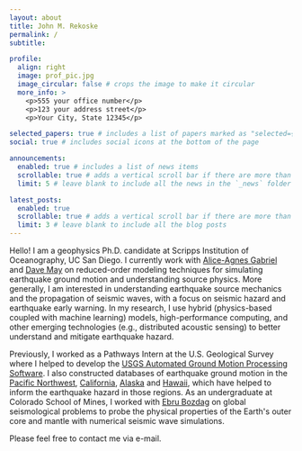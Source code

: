 ```yaml
---
layout: about
title: John M. Rekoske
permalink: /
subtitle:

profile:
  align: right
  image: prof_pic.jpg
  image_circular: false # crops the image to make it circular
  more_info: >
    <p>555 your office number</p>
    <p>123 your address street</p>
    <p>Your City, State 12345</p>

selected_papers: true # includes a list of papers marked as "selected={true}"
social: true # includes social icons at the bottom of the page

announcements:
  enabled: true # includes a list of news items
  scrollable: true # adds a vertical scroll bar if there are more than 3 news items
  limit: 5 # leave blank to include all the news in the `_news` folder

latest_posts:
  enabled: true
  scrollable: true # adds a vertical scroll bar if there are more than 3 new posts items
  limit: 3 # leave blank to include all the blog posts
---
```

Hello! I am a geophysics Ph.D. candidate at Scripps Institution of Oceanography, UC San Diego. I currently work with [Alice-Agnes Gabriel](https://algabriel.scrippsprofiles.ucsd.edu/) and [Dave May](https://dmay.scrippsprofiles.ucsd.edu/) on reduced-order modeling techniques for simulating earthquake ground motion and understanding source physics. More generally, I am interested in understanding earthquake source mechanics and the propagation of seismic waves, with a focus on seismic hazard and earthquake early warning. In my research, I use hybrid (physics-based coupled with machine learning) models, high-performance computing, and other emerging technologies (e.g., distributed acoustic sensing) to better understand and mitigate earthquake hazard.

Previously, I worked as a Pathways Intern at the U.S. Geological Survey where I helped to develop the [USGS Automated Ground Motion Processing Software](https://ghsc.code-pages.usgs.gov/esi/groundmotion-processing/). I also constructed databases of earthquake ground motion in the [Pacific Northwest](https://doi.org/10.5066/P9BUCRF7), [California](https://doi.org/10.5066/P9REBW60), [Alaska](https://doi.org/10.5066/P9Y491AY) and [Hawaii](https://doi.org/10.5066/P9VXB1U6), which have helped to inform the earthquake hazard in those regions. As an undergraduate at Colorado School of Mines, I worked with [Ebru Bozdag](https://ebrucsm.wordpress.com) on global seismological problems to probe the physical properties of the Earth's outer core and mantle with numerical seismic wave simulations.

Please feel free to contact me via e-mail.
